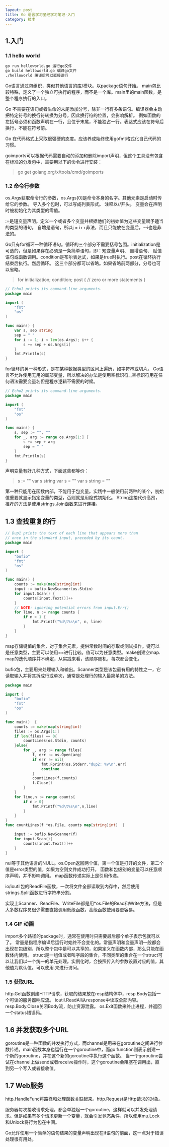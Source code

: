 ```yaml
---
layout: post
title: Go 语言学习圣经学习笔记-入门
category: 技术
---
```

## 1.入门

### 1.1 hello world

```bash
go run helloworld.go 运行go文件
go build helloworld.go 编译go文件
./helloworld 编译后可以直接运行
```

Go语言通过包组织，类似其他语言的库/模块。以package语句开始。
main包比较特殊，定义了一个独立可执行的程序，而不是一个库。main里的main函数，是整个程序执行的入口。

Go 不需要在语句或者生命的末尾添加分号，除非一行有多条语句。编译器会主动把特定符号的换行符转换为分号，因此换行符的位置，会影响解析。
例如函数的左括号必须和函数声明在一行，且位于末尾，不能独占一行。表达式应该在符号后换行，不能在符号前。

Go 在代码格式上采取很强硬的态度。应该养成始终使用gofmt格式化自己代码的习惯。

goimports可以根据代码需要自动的添加和删除import声明，但这个工具没有包含在标准的分发包中，需要用以下的命令进行安装：
> go get golang.org/x/tools/cmd/goimports

### 1.2 命令行参数

os.Args获取命令行的参数，os.Args[0]是命令本身的名字。其他元素是启动时传给它的参数。
导入多个包时，可以写成列表形式。
注释以//开头。
变量会在声明时被初始化为其类型的零值。

:=是短变量声明。定义一个或者多个变量并根据他们的初始值为这些变量赋予适当的类型的语句。
自增是语句，所以j = i++非法，而且只能放在变量后，--i也是非法的。

Go只有for循环一种循环语句。循环的三个部分不需要括号包围。initialization是可选的，但是如果存在必须是一条简单语句，即：短变量声明、 自增语句、 赋值语句或函数调用。condition是布尔表达式，如果是true时执行。post在循环执行结束后执行。然后循环。
这三个部分都可以省略。如果省略前两部分，分号也可以省略。

>for initialization; condition; post {
// zero or more statements
}

```go
// Echo1 prints its command-line arguments.
package main

import (
    "fmt"
    "os"
)

func main() {
    var s, sep string
    sep = " "
    for i := 1; i < len(os.Args); i++ {
        s += sep + os.Args[i]
    }
    fmt.Println(s)
}

```

for循环的另一种形式，是在某种数据类型的区间上遍历，如字符串或切片。
Go语言不允许使用无用的局部变量，所以解决的办法是使用空标识符_,空标识符用在任何语法需要变量名但是程序逻辑不需要的时候。

```go
// Echo2 prints its command-line arguments.
package main

import (
	"fmt"
	"os"
)

func main() {
	s, sep := "", ""
	for _, arg := range os.Args[1:] {
		s += sep + arg
		sep = " "
	}
	fmt.Println(s)
}

```

声明变量有好几种方式，下面这些都等价：
>s := ""
var s string
var s = ""
var s string = ""

第一种只能用在函数内部，不能用于包变量。实践中一般使用前两种的某个，初始值重要就显示指定变量的类型，否则就是用隐式初始化。
String连接代价高昂，推荐的方法是使用strings.Join函数来进行连接。

## 1.3 查找重复的行

```go
// Dup1 prints the text of each line that appears more than
// once in the standard input, preceded by its count.
package main

import (
	"bufio"
	"fmt"
	"os"
)

func main() {
	counts := make(map[string]int)
	input := bufio.NewScanner(os.Stdin)
	for input.Scan() {
		counts[input.Text()]++
	}
	// NOTE: ignoring potential errors from input.Err()
	for line, n := range counts {
		if n > 1 {
			fmt.Printf("%d\t%s\n", n, line)
		}
	}
}
```
map存储键值的集合，对于集合元素，提供常数时间的存取或测试操作。键可以是任意类型，主要可以使用==进行比较。值可以为任意类型。make创建空map.
map的迭代顺序并不确定，从实践来看，该顺序随机，每次都会变化。

bufio包，主要用来处理输入和输出。Scanner类型是该包最有用的特性之一，它读取输入并将其拆成行或单次，通常是处理行的输入最简单的方法。

```go
package main

import (
	"bufio"
	"fmt"
	"os"
)

func main()  {
	counts := make(map[string]int)
	files := os.Args[1:]
	if len(files) == 0{
		countLines(os.Stdin, counts)
	}else{
		for _, arg := range files{
			f, err := os.Open(arg)
			if err != nil{
				fmt.Fprint(os.Stderr,"dup2: %v\n",err)
				continue
			}
			countLines(f,counts)
			f.Close()
		}
	}
	for line,n := range counts{
		if n > 0{
			fmt.Printf("%d\t%s\n",n,line)
		}
	}
}
func countLines(f *os.File, counts map[string]int)  {

	input := bufio.NewScanner(f)
	for input.Scan(){
		counts[input.Text()]++
	}
}

```

nui等于其他语言的NULL。os.Open返回两个值，第一个值是打开的文件，第二个值是error类型的值，如果为空则文件成功打开。
函数和包级别的变量可以任意顺序声明，并不影响调用。
map函数传递实际上是引用传递。

io/ioutil包的ReadFile函数，一次将文件全部读取到内存中，然后使用strings.Split函数进行字符串分割。

实现上Scanner、ReadFile、WriteFile都是用*os.File的Read和Write方法，但是大多数程序员很少需要直接调用低级函数，高级函数使用要更容易。

### 1.4 GIF 动画

import多个路径的package时，通常在使用时只需要最后那个单子表示包就可以了。
常量是指程序编译后运行时始终不会变化的。常量声明和变量声明一般都会出现在包级别，所以整个包中是可以共享的，如果定义在函数内部，那么只能在函数体内使用。
struct是一组值或者叫字段的集合，不同类型的集合在一个struct可以让我们以一个统一的单元处理。实例化时，会按照传入的参数设置对应的值，其他值为默认值。可以使用.来进行访问。

### 1.5 获取URL

http.Get函数创建HTTP请求，获取的结果放在resp结构体中，resp.Body包括一个可读的服务器响应流。
ioutil.ReadAll从response中读取全部内容。resp.Body.Close关闭Body流，防止资源泄露。
os.Exit函数来终止进程，并返回一个status错误码。

## 1.6 并发获取多个URL

goroutine是一种函数的并发执行方式，而channel是用来在goroutine之间进行参数传递。main函数本身也运行在一个goroutine中，而go function则表示创建一个新的goroutine，并在这个新的goroutine中执行这个函数。
当一个goroutine尝试在channel上做send或者receive操作时，这个goroutine会阻塞在调用出，直到另一个写入或者接收值。

## 1.7 Web服务

http.HandleFunc将路径和处理函数关联起来。http.Request是Http请求的对象。

服务器每次接收请求处理，都会单独起一个goroutine，这样就可以并发处理请求。但是如果有多个请求更新一个变量，就会引发竞态条件，所以使用mu.Lock和Unlock将行为包在中间。

Go允许使用一个简单的语句结果的变量声明出现在if语句的前面，这一点对于错误处理很有用处。

